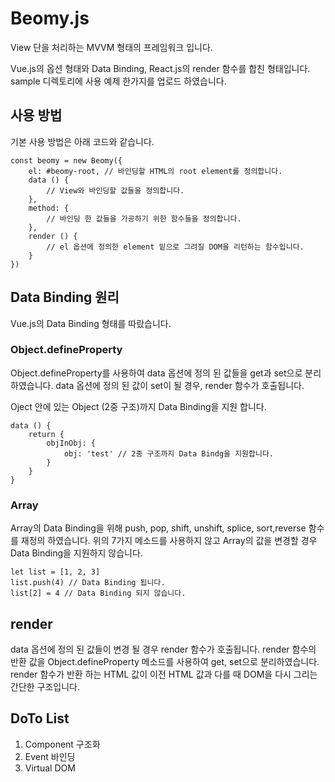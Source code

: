 # Beomy.js

View 단을 처리하는 MVVM 형태의 프레임워크 입니다.

Vue.js의 옵션 형태와 Data Binding, React.js의 render 함수를 합친 형태입니다. sample 디렉토리에 사용 예제 한가지를 업로드 하였습니다.

## 사용 방법

기본 사용 방법은 아래 코드와 같습니다.

<pre><code>const beomy = new Beomy({
    el: #beomy-root, // 바인딩할 HTML의 root element를 정의합니다.
    data () {
        // View와 바인딩할 값들을 정의합니다.
    },
    method: {
        // 바인딩 한 값들을 가공하기 위한 함수들을 정의합니다.
    },
    render () {
        // el 옵션에 정의한 element 밑으로 그려질 DOM을 리턴하는 함수입니다.
    }
})</code></pre>

## Data Binding 원리

Vue.js의 Data Binding 형태를 따랐습니다.

### Object.defineProperty

Object.defineProperty를 사용하여 data 옵션에 정의 된 값들을 get과 set으로 분리하였습니다. data 옵션에 정의 된 값이 set이 될 경우, render 함수가 호출됩니다.

Oject 안에 있는 Object (2중 구조)까지 Data Binding을 지원 합니다.

<pre><code>data () {
    return {
        objInObj: {
            obj: 'test' // 2중 구조까지 Data Bindg을 지원합니다.
        }
    }
}</code></pre>

### Array

Array의 Data Binding을 위해 push, pop, shift, unshift, splice, sort,reverse 함수를 재정의 하였습니다. 위의 7가지 메소드를 사용하지 않고 Array의 값을 변경할 경우 Data Binding을 지원하지 않습니다.

<pre><code>let list = [1, 2, 3]
list.push(4) // Data Binding 됩니다.
list[2] = 4 // Data Binding 되지 않습니다.</code></pre>

## render

data 옵션에 정의 된 값들이 변경 될 경우 render 함수가 호출됩니다. render 함수의 반환 값을 Object.defineProperty 메소드를 사용하여 get, set으로 분리하였습니다. render 함수가 반환 하는 HTML 값이 이전 HTML 값과 다를 때 DOM을 다시 그리는 간단한 구조입니다.

## DoTo List

1. Component 구조화
2. Event 바인딩
3. Virtual DOM